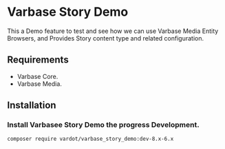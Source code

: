 # Varbase Story Demo

This a Demo feature to test and see how we can use Varbase Media Entity
Browsers, and Provides Story content type and related configuration.


## Requirements
* Varbase Core.
* Varbase Media.

## Installation

### Install Varbasee Story Demo the progress Development.

```
composer require vardot/varbase_story_demo:dev-8.x-6.x
```